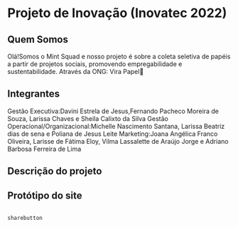 # Projeto de Inovação (Inovatec 2022)

## Quem Somos 
Olá!Somos o Mint Squad e nosso projeto é sobre a coleta seletiva de papéis a partir de projetos sociais, promovendo empregabilidade e sustentabilidade. 
Através da ONG: Vira Papel📄
## Integrantes 


Gestão Executiva:Davini Estrela de Jesus,Fernando Pacheco Moreira de Souza, Larissa Chaves e Sheila Calixto da Silva 
Gestão Operacional/Organizacional:Michelle Nascimento Santana,  Larissa Beatriz dias de sena e Poliana de Jesus Leite 
Marketing:Joana Angélica Franco Oliveira, Larisse de Fátima Eloy, Vilma Lassalette de Araújo Jorge e Adriano Barbosa Ferreira de Lima
## Descrição do projeto 



## Protótipo do site 
                                                                                                                                                                                                sharebutton
